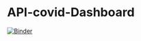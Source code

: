 
# API-covid-Dashboard
[![Binder](https://mybinder.org/badge_logo.svg)](https://mybinder.org/v2/gh/meliabdi/API-covid-Dashboard/main?urlpath=voila%2Frender%2Fcovid19Dashboard.ipynb)
